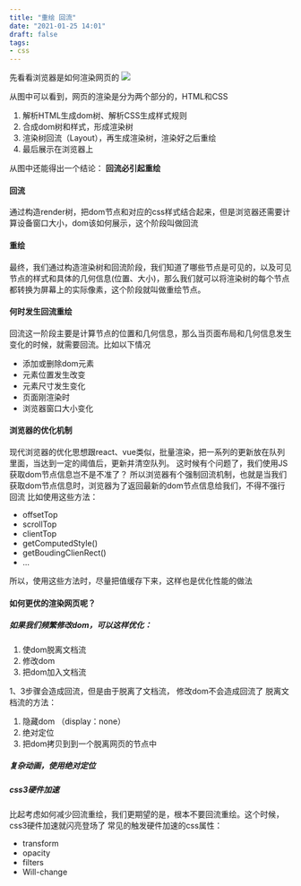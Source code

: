 ```yaml
---
title: "重绘 回流"
date: "2021-01-25 14:01"
draft: false
tags:
- css
---
```



先看看浏览器是如何渲染网页的
![](https://cdn.nlark.com/yuque/0/2020/png/1447731/1609233158262-401cf043-0610-48e5-8e1a-c347b582cfb5.png#align=left&display=inline&height=289&originHeight=289&originWidth=624&size=0&status=done&style=none&width=624)

从图中可以看到，网页的渲染是分为两个部分的，HTML和CSS

1. 解析HTML生成dom树、解析CSS生成样式规则
2. 合成dom树和样式，形成渲染树
3. 渲染树回流（Layout），再生成渲染树，渲染好之后重绘
4. 最后展示在浏览器上

从图中还能得出一个结论： **回流必引起重绘**
#### 回流
通过构造render树，把dom节点和对应的css样式结合起来，但是浏览器还需要计算设备窗口大小，dom该如何展示，这个阶段叫做回流
#### 重绘
最终，我们通过构造渲染树和回流阶段，我们知道了哪些节点是可见的，以及可见节点的样式和具体的几何信息(位置、大小)，那么我们就可以将渲染树的每个节点都转换为屏幕上的实际像素，这个阶段就叫做重绘节点。
#### 何时发生回流重绘
回流这一阶段主要是计算节点的位置和几何信息，那么当页面布局和几何信息发生变化的时候，就需要回流。比如以下情况

- 添加或删除dom元素
- 元素位置发生改变
- 元素尺寸发生变化
- 页面刚渲染时
- 浏览器窗口大小变化
#### 浏览器的优化机制
现代浏览器的优化思想跟react、vue类似，批量渲染，把一系列的更新放在队列里面，当达到一定的阈值后，更新并清空队列。
这时候有个问题了，我们使用JS获取dom节点信息岂不是不准了？
所以浏览器有个强制回流机制，也就是当我们获取dom节点信息时，浏览器为了返回最新的dom节点信息给我们，不得不强行回流
比如使用这些方法：

- offsetTop
- scrollTop
- clientTop
- getComputedStyle()
- getBoudingClienRect()
- ...

所以，使用这些方法时，尽量把值缓存下来，这样也是优化性能的做法
#### 如何更优的渲染网页呢？
##### 如果我们频繁修改dom，可以这样优化：

1. 使dom脱离文档流
2. 修改dom
3. 把dom加入文档流

1、3步骤会造成回流，但是由于脱离了文档流， 修改dom不会造成回流了
脱离文档流的方法：

1. 隐藏dom （display：none）
2. 绝对定位
3. 把dom拷贝到到一个脱离网页的节点中
##### 复杂动画，使用绝对定位
##### css3硬件加速
比起考虑如何减少回流重绘，我们更期望的是，根本不要回流重绘。这个时候，css3硬件加速就闪亮登场了
常见的触发硬件加速的css属性：

- transform
- opacity
- filters
- Will-change
